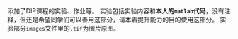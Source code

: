 添加了DIP课程的实验、作业等。
实验包括实验内容和**本人的```matlab```代码**，没有注释，但还是希望同学们可以善用这部分，请本着提升能力的目的使用这部分。
实验部分```images```文件里的```.tif```为图片原图。

